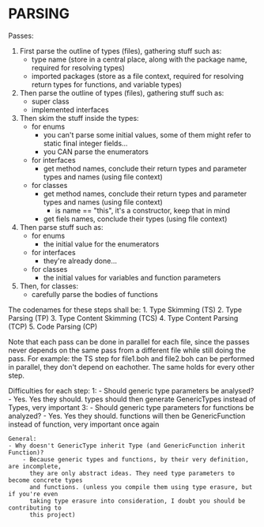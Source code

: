 ﻿PARSING
=======

Passes:

1. First parse the outline of types (files), gathering stuff such as:
	- type name (store in a central place, along with the package name, required for resolving types)
	- imported packages (store as a file context, required for resolving return types for functions, and variable types)
2. Then parse the outline of types (files), gathering stuff such as:
	- super class
	- implemented interfaces
3. Then skim the stuff inside the types:
	- for enums
		- you can't parse some initial values, some of them might refer to static final integer fields...
		- you CAN parse the enumerators
	- for interfaces
		- get method names, conclude their return types and parameter types and names (using file context)
	- for classes
		- get method names, conclude their return types and parameter types and names (using file context)
			- is name == "this", it's a constructor, keep that in mind
		- get fiels names, conclude their types (using file context)
4. Then parse stuff such as:
	- for enums
		- the initial value for the enumerators
	- for interfaces
		- they're already done...
	- for classes
		- the initial values for variables and function parameters
5. Then, for classes:
	- carefully parse the bodies of functions

The codenames for these steps shall be:
	1. Type Skimming (TS)
	2. Type Parsing (TP)
	3. Type Content Skimming (TCS)
	4. Type Content Parsing (TCP)
	5. Code Parsing (CP)

Note that each pass can be done in parallel for each file, since the passes never depends on the same pass from a different file while still doing the pass.
For example: the TS step for file1.boh and file2.boh can be performed in parallel, they don't depend on eachother.
The same holds for every other step.

Difficulties for each step:
	1:
	- Should generic type parameters be analysed?
		- Yes. Yes they should.
		  types should then generate GenericTypes instead of Types, very important
	3:
	- Should generic type parameters for functions be analyzed?
		- Yes. Yes they should.
		  functions will then be GenericFunction instead of function, very important once again

	General:
	- Why doesn't GenericType inherit Type (and GenericFunction inherit Function)?
		- Because generic types and functions, by their very definition, are incomplete,
		  they are only abstract ideas. They need type parameters to become concrete types
		  and functions. (unless you compile them using type erasure, but if you're even
		  taking type erasure into consideration, I doubt you should be contributing to
		  this project)
